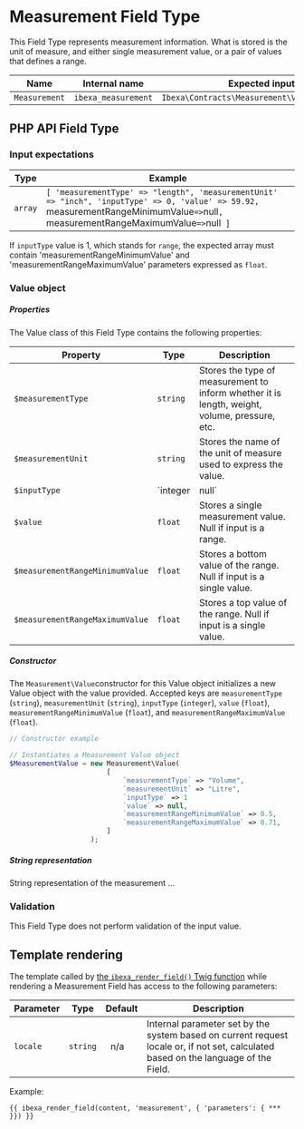 # Measurement Field Type

This Field Type represents measurement information. What is stored is the unit of measure, and either single measurement value, or a pair of values that defines a range.

| Name          | Internal name       | Expected input type |
|---------------|---------------------|---------------------|
| `Measurement` | `ibexa_measurement` | `Ibexa\Contracts\Measurement\Value\ValueInterface`               |

## PHP API Field Type

### Input expectations

Type|Example|
|------|------|
|`array`|`[ 'measurementType' => "length", 'measurementUnit' => "inch", 'inputType' => 0, 'value' => 59.92, `measurementRangeMinimumValue` => `null`, `measurementRangeMaximumValue` => `null` ]`|

If `inputType` value is 1, which stands for `range`, the expected array must contain 'measurementRangeMinimumValue' and 'measurementRangeMaximumValue' parameters expressed as `float`.

### Value object

##### Properties

The Value class of this Field Type contains the following properties:

| Property | Type           | Description|
|----------|----------------|------------|
|`$measurementType`|`string`| Stores the type of measurement to inform whether it is length, weight, volume, pressure, etc.|
|`$measurementUnit`|`string`| Stores the name of the unit of measure used to express the value.|
| `$inputType`  | `integer|null` | Stores the information about whether the measurement is a single value or a pair of values that define a range. |
|`$value`|`float`|Stores a single measurement value. Null if input is a range.|
|`$measurementRangeMinimumValue`|`float`|Stores a bottom value of the range. Null if input is a single value.|
|`$measurementRangeMaximumValue`|`float`|Stores a top value of the range. Null if input is a single value.|

##### Constructor

The `Measurement\Value`constructor for this Value object initializes a new Value object with the value provided. Accepted keys are `measurementType` (`string`), `measurementUnit` (`string`), `inputType` (`integer`), `value` (`float`), `measurementRangeMinimumValue` (`float`), and `measurementRangeMaximumValue` (`float`).

``` php
// Constructor example

// Instantiates a Measurement Value object
$MeasurementValue = new Measurement\Value(
                        [
                            `measurementType` => "Volume", 
                            `measurementUnit` => "Litre",
                            `inputType` => 1
                            `value` => null, 
                            `measurementRangeMinimumValue` => 0.5,
                            `measurementRangeMaximumValue` => 0.71,
                        ]
                    );
```

##### String representation

String representation of the measurement ...

### Validation

This Field Type does not perform validation of the input value.

## Template rendering

The template called by [the `ibexa_render_field()` Twig function](../../guide/content_rendering/twig_function_reference/field_twig_functions.md#ibexa_render_field) while rendering a Measurement Field has access to the following parameters:

| Parameter | Type     | Default | Description|
|-----------|----------|---------|------------|
| `locale`  | `string` |   n/a   | Internal parameter set by the system based on current request locale or, if not set, calculated based on the language of the Field. |

Example:

``` html+twig
{{ ibexa_render_field(content, 'measurement', { 'parameters': { *** }}) }}
```
